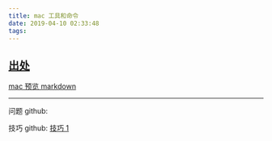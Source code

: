 ```yaml
---
title: mac 工具和命令
date: 2019-04-10 02:33:48
tags:
---
```


<!-- toc --> 

[出处](https://www.douban.com/note/75797151/)
---

[mac 预览 markdown](https://github.com/toland/qlmarkdown)


---

问题
github:

技巧
github:
[技巧 1](https://segmentfault.com/a/1190000000475547?utm_source=weibo&utm_medium=shareLink&utm_campaign=socialShare)